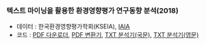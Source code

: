 ### 텍스트 마이닝을 활용한 환경영향평가 연구동향 분석(2018)
- 데이터 : 한국환경영향평가학회(KSEIA), [IAIA](http://www.iaia.org/annual-conference.php)
- 코드 : [PDF 다운로더](./notebook/01_PDF파일_수집-저장_IAIA.ipynb), [PDF 변환기](./notebook/02_PDF2TXT.ipynb), [TXT 분석기(국문)](./notebook/05_KSEIA_20181026.ipynb), [TXT 분석기(영문)](./notebook/05_IAIA_20181026.ipynb)
  
### 

